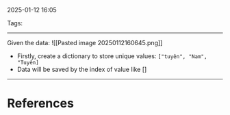 2025-01-12 16:05

Tags:  

---

Given the data:
![[Pasted image 20250112160645.png]]
- Firstly, create a dictionary to store unique values: `["tuyên", "Nam", "Tuyên]`
- Data will be saved by the index of value like []

---
# References